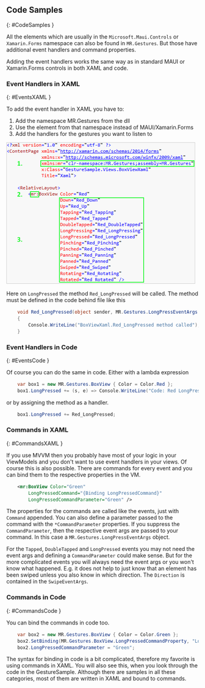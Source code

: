## Code Samples
{: #CodeSamples }

All the elements which are usually in the `Microsoft.Maui.Controls` or `Xamarin.Forms` namespace can also be found in `MR.Gestures`.
But those have additional event handlers and command properties.

Adding the event handlers works the same way as in standard MAUI or Xamarin.Forms controls in both XAML and code.

### Event Handlers in XAML
{: #EventsXAML }

To add the event handler in XAML you have to:

1.  Add the namespace MR.Gestures from the dll
2.  Use the element from that namespace instead of MAUI/Xamarin.Forms
3.  Add the handlers for the gestures you want to listen to

![Sample XAML](../assets/images/xaml.png)

Here on `LongPressed` the method `Red_LongPressed` will be called. The method must be defined in the code behind file like this

~~~~ cs
    void Red_LongPressed(object sender, MR.Gestures.LongPressEventArgs e)
    {
        Console.WriteLine("BoxViewXaml.Red_LongPressed method called");
    }
~~~~

### Event Handlers in Code
{: #EventsCode }

Of course you can do the same in code. Either with a lambda expression

~~~~ cs
    var box1 = new MR.Gestures.BoxView { Color = Color.Red };
    box1.LongPressed += (s, e) => Console.WriteLine("Code: Red LongPressed");
~~~~

or by assigning the method as a handler.

~~~~ cs
    box1.LongPressed += Red_LongPressed;
~~~~

### Commands in XAML
{: #CommandsXAML }

If you use MVVM then you probably have most of your logic in your ViewModels and you don't want to use event handlers in your views.
Of course this is also possible. There are commands for every event and you can bind them to the respective properties in the VM.

~~~~ xml
    <mr:BoxView Color="Green"
        LongPressedCommand="{Binding LongPressedCommand}"
        LongPressedCommandParameter="Green" />
~~~~

The properties for the commands are called like the events, just with `Command` appended. You can also define a parameter passed to the command with the `*CommandParameter` properties. If you suppress the `CommandParameter`, then the respective event args are passed to your command. In this case a `MR.Gestures.LongPressEventArgs` object.

For the `Tapped`, `DoubleTapped` and `LongPressed` events you may not need the event args and defining a `CommandParameter` could make sense. But for the more complicated events you will always need the event args or you won't know what happened. E.g. it does not help to just know that an element has been swiped unless you also know in which direction. The `Direction` is contained in the `SwipeEventArgs`.

### Commands in Code
{: #CommandsCode }

You can bind the commands in code too.

~~~~ cs
    var box2 = new MR.Gestures.BoxView { Color = Color.Green };
    box2.SetBinding(MR.Gestures.BoxView.LongPressedCommandProperty, "LongPressedCommand");
    box2.LongPressedCommandParameter = "Green";
~~~~

The syntax for binding in code is a bit complicated, therefore my favorite is using commands in XAML. You will also see this, when you look through the code in the GestureSample. Although there are samples in all these categories, most of them are written in XAML and bound to commands.
